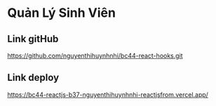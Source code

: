 # Quản Lý Sinh Viên

## Link gitHub

https://github.com/nguyenthihuynhnhi/bc44-react-hooks.git

## Link deploy

https://bc44-reactjs-b37-nguyenthihuynhnhi-reactjsfrom.vercel.app/
